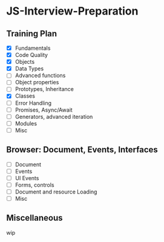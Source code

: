 # JS-Interview-Preparation

## Training Plan
- [x] Fundamentals
- [X] Code Quality
- [X] Objects
- [X] Data Types
- [ ] Advanced functions
- [ ] Object properties
- [ ] Prototypes, Inheritance
- [x] Classes
- [ ] Error Handling
- [ ] Promises, Async/Await
- [ ] Generators, advanced iteration
- [ ] Modules
- [ ] Misc

## Browser: Document, Events, Interfaces

- [ ] Document
- [ ] Events
- [ ] UI Events
- [ ] Forms, controls
- [ ] Document and resource Loading
- [ ] Misc

## Miscellaneous

wip